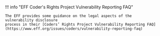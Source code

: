 !!! info "EFF Coder's Rights Project Vulnerability Reporting FAQ"

    The EFF provides some guidance on the legal aspects of the vulnerability disclosure
    process in their [Coders’ Rights Project Vulnerability Reporting FAQ](https://www.eff.org/issues/coders/vulnerability-reporting-faq)
